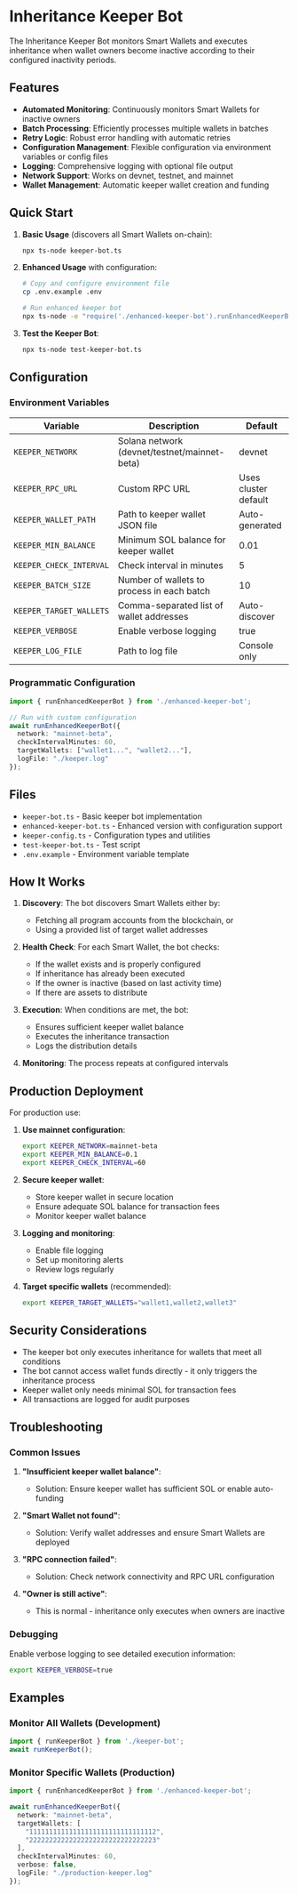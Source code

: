 # Inheritance Keeper Bot

The Inheritance Keeper Bot monitors Smart Wallets and executes inheritance when wallet owners become inactive according to their configured inactivity periods.

## Features

- **Automated Monitoring**: Continuously monitors Smart Wallets for inactive owners
- **Batch Processing**: Efficiently processes multiple wallets in batches
- **Retry Logic**: Robust error handling with automatic retries
- **Configuration Management**: Flexible configuration via environment variables or config files
- **Logging**: Comprehensive logging with optional file output
- **Network Support**: Works on devnet, testnet, and mainnet
- **Wallet Management**: Automatic keeper wallet creation and funding

## Quick Start

1. **Basic Usage** (discovers all Smart Wallets on-chain):
   ```bash
   npx ts-node keeper-bot.ts
   ```

2. **Enhanced Usage** with configuration:
   ```bash
   # Copy and configure environment file
   cp .env.example .env
   
   # Run enhanced keeper bot
   npx ts-node -e "require('./enhanced-keeper-bot').runEnhancedKeeperBot()"
   ```

3. **Test the Keeper Bot**:
   ```bash
   npx ts-node test-keeper-bot.ts
   ```

## Configuration

### Environment Variables

| Variable | Description | Default |
|----------|-------------|---------|
| `KEEPER_NETWORK` | Solana network (devnet/testnet/mainnet-beta) | devnet |
| `KEEPER_RPC_URL` | Custom RPC URL | Uses cluster default |
| `KEEPER_WALLET_PATH` | Path to keeper wallet JSON file | Auto-generated |
| `KEEPER_MIN_BALANCE` | Minimum SOL balance for keeper wallet | 0.01 |
| `KEEPER_CHECK_INTERVAL` | Check interval in minutes | 5 |
| `KEEPER_BATCH_SIZE` | Number of wallets to process in each batch | 10 |
| `KEEPER_TARGET_WALLETS` | Comma-separated list of wallet addresses | Auto-discover |
| `KEEPER_VERBOSE` | Enable verbose logging | true |
| `KEEPER_LOG_FILE` | Path to log file | Console only |

### Programmatic Configuration

```typescript
import { runEnhancedKeeperBot } from './enhanced-keeper-bot';

// Run with custom configuration
await runEnhancedKeeperBot({
  network: "mainnet-beta",
  checkIntervalMinutes: 60,
  targetWallets: ["wallet1...", "wallet2..."],
  logFile: "./keeper.log"
});
```

## Files

- `keeper-bot.ts` - Basic keeper bot implementation
- `enhanced-keeper-bot.ts` - Enhanced version with configuration support
- `keeper-config.ts` - Configuration types and utilities
- `test-keeper-bot.ts` - Test script
- `.env.example` - Environment variable template

## How It Works

1. **Discovery**: The bot discovers Smart Wallets either by:
   - Fetching all program accounts from the blockchain, or
   - Using a provided list of target wallet addresses

2. **Health Check**: For each Smart Wallet, the bot checks:
   - If the wallet exists and is properly configured
   - If inheritance has already been executed
   - If the owner is inactive (based on last activity time)
   - If there are assets to distribute

3. **Execution**: When conditions are met, the bot:
   - Ensures sufficient keeper wallet balance
   - Executes the inheritance transaction
   - Logs the distribution details

4. **Monitoring**: The process repeats at configured intervals

## Production Deployment

For production use:

1. **Use mainnet configuration**:
   ```bash
   export KEEPER_NETWORK=mainnet-beta
   export KEEPER_MIN_BALANCE=0.1
   export KEEPER_CHECK_INTERVAL=60
   ```

2. **Secure keeper wallet**:
   - Store keeper wallet in secure location
   - Ensure adequate SOL balance for transaction fees
   - Monitor keeper wallet balance

3. **Logging and monitoring**:
   - Enable file logging
   - Set up monitoring alerts
   - Review logs regularly

4. **Target specific wallets** (recommended):
   ```bash
   export KEEPER_TARGET_WALLETS="wallet1,wallet2,wallet3"
   ```

## Security Considerations

- The keeper bot only executes inheritance for wallets that meet all conditions
- The bot cannot access wallet funds directly - it only triggers the inheritance process
- Keeper wallet only needs minimal SOL for transaction fees
- All transactions are logged for audit purposes

## Troubleshooting

### Common Issues

1. **"Insufficient keeper wallet balance"**:
   - Solution: Ensure keeper wallet has sufficient SOL or enable auto-funding

2. **"Smart Wallet not found"**:
   - Solution: Verify wallet addresses and ensure Smart Wallets are deployed

3. **"RPC connection failed"**:
   - Solution: Check network connectivity and RPC URL configuration

4. **"Owner is still active"**:
   - This is normal - inheritance only executes when owners are inactive

### Debugging

Enable verbose logging to see detailed execution information:
```bash
export KEEPER_VERBOSE=true
```

## Examples

### Monitor All Wallets (Development)
```typescript
import { runKeeperBot } from './keeper-bot';
await runKeeperBot();
```

### Monitor Specific Wallets (Production)
```typescript
import { runEnhancedKeeperBot } from './enhanced-keeper-bot';

await runEnhancedKeeperBot({
  network: "mainnet-beta",
  targetWallets: [
    "11111111111111111111111111111112",
    "22222222222222222222222222222223"
  ],
  checkIntervalMinutes: 60,
  verbose: false,
  logFile: "./production-keeper.log"
});
```